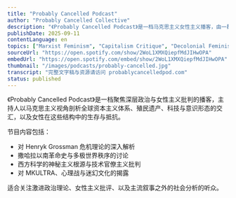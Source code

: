 ```yaml
---
title: "Probably Cancelled Podcast"
author: "Probably Cancelled Collective"
description: "《Probably Cancelled Podcast》是一档马克思主义女性主义播客，由一群激进教育者与研究者主持，致力于探讨深层政治、女性议题与主流媒体所忽视的社会结构问题。节目内容涵盖资本主义危机理论、跨国革命史、神秘主义与科技的交汇、以及父权制与种族主义交织下的暴力机制。风格直率、批判性强，Spotify 评分为 4.3（358 条评论），在激进左翼与女性主义社群中具有高度影响力。"
publishDate: 2025-09-11
contentLanguage: en
topics: ["Marxist Feminism", "Capitalism Critique", "Decolonial Feminism"]
sourceUrl: "https://open.spotify.com/show/2WoL1XMXQiepfMdJIHwOPA"
embedUrl: "https://open.spotify.com/embed/show/2WoL1XMXQiepfMdJIHwOPA"
thumbnail: "/images/podcasts/probably-cancelled.jpg"
transcript: "完整文字稿与资源请访问 probablycancelledpod.com"
status: published
---
```


《Probably Cancelled Podcast》是一档聚焦深层政治与女性主义批判的播客，主持人以马克思主义视角剖析全球资本主义体系、殖民遗产、科技与意识形态的交汇，以及女性在这些结构中的生存与抵抗。

节目内容包括：
- 对 Henryk Grossman 危机理论的深入解析
- 撒哈拉以南革命史与多极世界秩序的讨论
- 西方科学的神秘主义根源与技术官僚主义批判
- 对 MKULTRA、心理战与迷幻文化的揭露

适合关注激进政治理论、女性主义批评、以及主流叙事之外的社会分析的听众。

